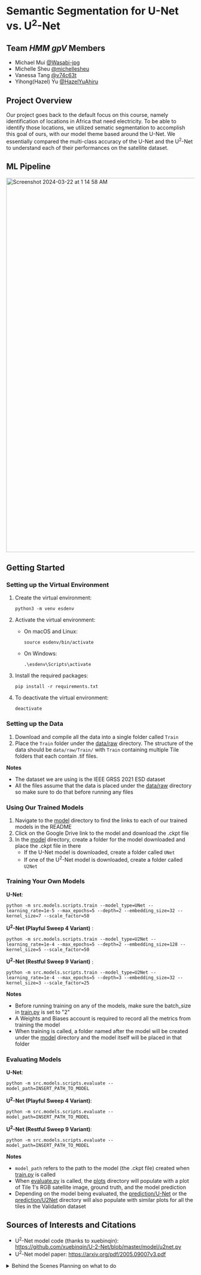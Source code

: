 # Semantic Segmentation for U-Net vs. U<sup>2</sup>-Net #

## Team *HMM gpV* Members ##
- Michael Mui [@Wasabi-jpg](https://github.com/Wasabi-jpg)
- Michelle Sheu [@michellesheu](https://github.com/michellesheu)
- Vanessa Tang [@v74c63t](https://github.com/v74c63t)
- Yihong(Hazel) Yu [@HazelYuAhiru](https://github.com/HazelYuAhiru)

## Project Overview ##
Our project goes back to the default focus on this course, namely identification of locations in Africa that need electricity. To be able to identify those locations, we utilized sematic segmentation to accomplish this goal of ours, with our model theme based around the U-Net. We essentially compared the multi-class accuracy of the U-Net and the U<sup>2</sup>-Net to understand each of their performances on the satellite dataset. 

## ML Pipeline ##
<img width="1000" alt="Screenshot 2024-03-22 at 1 14 58 AM" src="https://github.com/cs175cv-w2024/final-project-hmm-gpv/assets/78942001/d487ba77-c642-432e-a3da-2b1b78c30dc6">

## Getting Started ##
### Setting up the Virtual Environment ###
1. Create the virtual environment:
   ```
   python3 -m venv esdenv
   ```
2. Activate the virtual environment:
   * On macOS and Linux:
     ```
     source esdenv/bin/activate
     ```
   * On Windows:
     ```
     .\esdenv\Scripts\activate
     ```
3. Install the required packages:

    ```
    pip install -r requirements.txt
    ```

4. To deactivate the virtual environment: 
   ```
   deactivate
   ```

### Setting up the Data ###

1. Download and compile all the data into a single folder called `Train`
2. Place the `Train` folder under the [data/raw](/data/raw) directory. The structure of the data should be `data/raw/Train/` with `Train` containing multiple Tile folders that each contain .tif files.

**Notes**
* The dataset we are using is the IEEE GRSS 2021 ESD dataset
* All the files assume that the data is placed under the [data/raw](/data/raw) directory so make sure to do that before running any files

### Using Our Trained Models ###
1. Navigate to the [model](/model) directory to find the links to each of our trained models in the README
2. Click on the Google Drive link to the model and download the .ckpt file
3. In the [model](/model) directory, create a folder for the model downloaded and place the .ckpt file in there
   - If the U-Net model is downloaded, create a folder called `UNet`
   - If one of the U<sup>2</sup>-Net model is downloaded, create a folder called `U2Net`

### Training Your Own Models ###

**U-Net**: 
```
python -m src.models.scripts.train --model_type=UNet --learning_rate=1e-5 --max_epochs=5 --depth=2 --embedding_size=32 --kernel_size=7 --scale_factor=50
```

**U<sup>2</sup>-Net (Playful Sweep 4 Variant)** : 

```
python -m src.models.scripts.train --model_type=U2Net --learning_rate=1e-4 --max_epochs=5 --depth=2 --embedding_size=128 --kernel_size=5 --scale_factor=50
```

**U<sup>2</sup>-Net (Restful Sweep 9 Variant)** : 
```
python -m src.models.scripts.train --model_type=U2Net --learning_rate=1e-4 --max_epochs=5 --depth=3 --embedding_size=32 --kernel_size=3 --scale_factor=25
```

**Notes**
* Before running training on any of the models, make sure the batch_size in [train.py](/src/models/scripts/train.py) is set to "2"
* A Weights and Biases account is required to record all the metrics from training the model
* When training is called, a folder named after the model will be created under the [model](/model) directory and the model itself will be placed in that folder

### Evaluating Models ###

**U-Net**: 
```
python -m src.models.scripts.evaluate --model_path=INSERT_PATH_TO_MODEL
```

**U<sup>2</sup>-Net (Playful Sweep 4 Variant)**: 
```
python -m src.models.scripts.evaluate --model_path=INSERT_PATH_TO_MODEL
```

**U<sup>2</sup>-Net (Restful Sweep 9 Variant)**: 
```
python -m src.models.scripts.evaluate --model_path=INSERT_PATH_TO_MODEL
```

**Notes**
* `model_path` refers to the path to the model (the .ckpt file) created when [train.py](/src/models/scripts/train.py) is called
* When [evaluate.py](/src/models/scripts/evaluate.py) is called, the [plots](/plots) directory will populate with a plot of Tile 1's RGB satellite image, ground truth, and the model prediction
* Depending on the model being evaluated, the [prediction/U-Net](/data/predictions/UNet) or the [prediction/U2Net](predictions/U2Net) directory will also populate with similar plots for all the tiles in the Validation dataset

## Sources of Interests and Citations ##

- U<sup>2</sup>-Net model code (thanks to xuebinqin): https://github.com/xuebinqin/U-2-Net/blob/master/model/u2net.py
- U<sup>2</sup>-Net model paper: https://arxiv.org/pdf/2005.09007v3.pdf 

<details>
  <summary> Behind the Scenes Planning on what to do</summary>
## 3/6/24 Team Focus Check In ##
- Learnings from hw03
  - Adapting Dataset class and Datamodule to run train_test_split over parent images to ensure validation set subtiles can be restitched into a whole image
  - Given train_test_split train over training set using 3 models
    - Simplest model: Seg CNN
    - Med-level model: FCN Resnet (demos how to use pretrained weights and how to change architecture to suit image dimensions from our data)
    - Med++ level model: U Net, advantage being skip connections (from scratch)
    - Configure PyTorch Lightning Wrapper for model
  - Using Weights and Biases to configure hyperparameter search and see results using their website
  - Slurm (OPTIONAL), for people who don't have enough computing resources (GPUs) to train (be able to run code on openlab)
  - Run Evaluation to get images & performance metrics (validation loss, accuracy, jaccard index, etc.) and then run RESTITCH
 
### To-do for Hw04 (final project) ###
- Task: Run multi-class segmentation (same as hw03) using different model
- Things to adapt from hw03: (initial list, can change)
  - Create new model file (similar to SegCNN, FCN Resnet, etc.) to write model code
  - What model to invest in: (whatever has more tutorials / interested in) (present any results, good or bad) (Likely U^2 model, but need research on it to make sure it's different from hw03's UNET: https://paperswithcode.com/paper/u-2-net-going-deeper-with-nested-u-structure)
  - Change _init_ in pytorch lightning wrapper to be able to instantiate new model class and run training on it
  - Adapt script files to then train said new model
  - Validate said model
  - Restitch == results
  - get segmentation images
  - get performance information
  - Push comes to shove if we cannot find another model, just make frontend for hw03
 
### What we need to do ###
- ^ same ground truth, but might want to decide which satellites to use (ex: just sentinel - 2 and viirs, but have to customize in DATASET class)
  - Decide with team which satellite, which bands (need Viirs), and model

###To Do List: ###

- [ ] Check out U-Net squared (U^2)
- [ ] Build adapted version of U-Net squared
- [ ] How to include Slurm (now just need to go through the document Hazel provided)
- [ ] Find which data preprocessing functions from hw can be used for model(s) (it looks like we're just adapting hw 03 with a new model)
- [ ] Determine which satellites or whether we use the entire satellite dataset
- [ ] Determine what findings we want (what kinds of loss functions to use?, which tiles to showcase as a visual)
- [ ] How to present findings (Poster, show graphs)

## NOTHING ABOVE IS CONCRETE ##

## What we've done ##
- Hw 01, 02, 03

## What we want to do ##
- Overall, we want a plan to execute on for the final project so we have some direction (how much is hw03 worth for what we want?)
- Then, figure out the pull request
- Then, get help on hw03 (might move up in priority)
</details>
